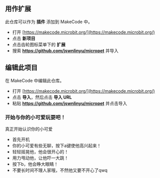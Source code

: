 
## 用作扩展

此仓库可以作为 **插件** 添加到 MakeCode 中。

* 打开 [https://makecode.microbit.org/](https://makecode.microbit.org/)
* 点击 **新项目**
* 点击齿轮图标菜单下的 **扩展**
* 搜索 **https://github.com/jswnlinyu/micropet** 并导入

## 编辑此项目
在 MakeCode 中编辑此仓库。

* 打开 [https://makecode.microbit.org/](https://makecode.microbit.org/)
* 点击 **导入**，然后点击 **导入 URL**
* 粘贴 **https://github.com/jswnlinyu/micropet** 并点击导入

### 开始与你的小可爱玩耍吧！
真正开始认识你的小可爱

* 首先开机
* 你的小可爱有些无聊，按下a键使他高兴起来！
* 轻轻摇晃他，他会很开心的！
* 用力甩动他，让他吓一大跳！
* 按下b，他会睁大眼睛！
* 不要长时间不理人家哦，不然他又要不开心了qwq








